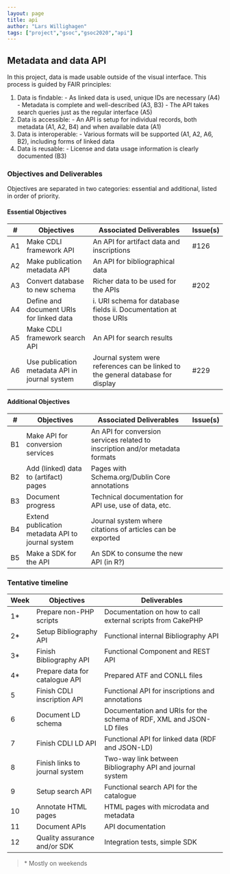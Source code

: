 ```yaml
---
layout: page
title: api
author: "Lars Willighagen"
tags: ["project","gsoc","gsoc2020","api"]
---
```


## Metadata and data API
In this project, data is made usable outside of the visual interface. This process
is guided by FAIR principles:

  1. Data is findable:
    - As linked data is used, unique IDs are necessary (A4)
    - Metadata is complete and well-described (A3, B3)
    - The API takes search queries just as the regular interface (A5)
  2. Data is accessible:
    - An API is setup for individual records, both metadata (A1, A2, B4) and when available data (A1)
  3. Data is interoperable:
    - Various formats will be supported (A1, A2, A6, B2), including forms of linked data
  4. Data is reusable:
    - License and data usage information is clearly documented (B3)

### Objectives and Deliverables
Objectives are separated in two categories: essential and additional, listed in order of priority.

#### Essential Objectives

| \# | Objectives | Associated Deliverables | Issue(s) |
|----|------------|-------------------------|----------|
| A1 | Make CDLI framework API | An API for artifact data and inscriptions | #126 |
| A2 | Make publication metadata API | An API for bibliographical data |  |
| A3 | Convert database to new schema | Richer data to be used for the APIs | #202 |
| A4 | Define and document URIs for linked data | i. URI schema for database fields ii. Documentation at those URIs |  |
| A5 | Make CDLI framework search API | An API for search results |  |
| A6 | Use publication metadata API in journal system | Journal system were references can be linked to the general database for display | #229 |

#### Additional Objectives

| \# | Objectives | Associated Deliverables | Issue(s) |
|----|------------|-------------------------|----------|
| B1 | Make API for conversion services | An API for conversion services related to inscription and/or metadata formats |  |
| B2 | Add (linked) data to (artifact) pages | Pages with Schema.org/Dublin Core annotations |  |
| B3 | Document progress | Technical documentation for API use, use of data, etc. |  |
| B4 | Extend publication metadata API to journal system | Journal system where citations of articles can be exported |  |
| B5 | Make a SDK for the API | An SDK to consume the new API (in R?) |  |

### Tentative timeline

| Week | Objectives | Deliverables |
|------|------------|--------------|
|   1* | Prepare non-PHP scripts | Documentation on how to call external scripts from CakePHP |
|   2* | Setup Bibliography API | Functional internal Bibliography API |
|   3* | Finish Bibliography API | Functional Component and REST API |
|   4* | Prepare data for catalogue API | Prepared ATF and CONLL files |
|   5  | Finish CDLI inscription API | Functional API for inscriptions and annotations |
|   6  | Document LD schema | Documentation and URIs for the schema of RDF, XML and JSON-LD files |
|   7  | Finish CDLI LD API | Functional API for linked data (RDF and JSON-LD) |
|   8  | Finish links to journal system | Two-way link between Bibliography API and journal system |
|   9  | Setup search API | Functional search API for the catalogue |
|  10  | Annotate HTML pages | HTML pages with microdata and metadata |
|  11  | Document APIs | API documentation |
|  12  | Quality assurance and/or SDK | Integration tests, simple SDK |
> \* Mostly on weekends
